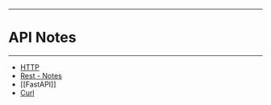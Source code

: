 --------------------------------------------------------------------------------
# API Notes
--------------------------------------------------------------------------------
  * [HTTP](HTTP)
  * [Rest - Notes](restapi)
  * [[FastAPI]]
  * [Curl](Curl)
